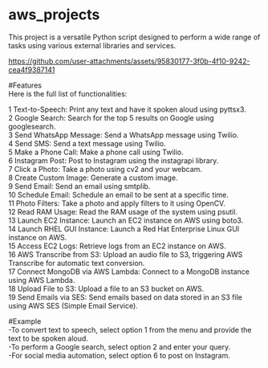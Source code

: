 # aws_projects
This project is a versatile Python script designed to perform a wide range of tasks using various external libraries and services.  


https://github.com/user-attachments/assets/95830177-3f0b-4f10-9242-cea4f9387141


#Features  
Here is the full list of functionalities:

1 Text-to-Speech: Print any text and have it spoken aloud using pyttsx3.  
2 Google Search: Search for the top 5 results on Google using googlesearch.  
3 Send WhatsApp Message: Send a WhatsApp message using Twilio.  
4 Send SMS: Send a text message using Twilio.    
5 Make a Phone Call: Make a phone call using Twilio.  
6 Instagram Post: Post to Instagram using the instagrapi library.  
7 Click a Photo: Take a photo using cv2 and your webcam.  
8 Create Custom Image: Generate a custom image.  
9 Send Email: Send an email using smtplib.  
10 Schedule Email: Schedule an email to be sent at a specific time.  
11 Photo Filters: Take a photo and apply filters to it using OpenCV.  
12 Read RAM Usage: Read the RAM usage of the system using psutil.  
13 Launch EC2 Instance: Launch an EC2 instance on AWS using boto3.  
14 Launch RHEL GUI Instance: Launch a Red Hat Enterprise Linux GUI instance on AWS.  
15 Access EC2 Logs: Retrieve logs from an EC2 instance on AWS.  
16 AWS Transcribe from S3: Upload an audio file to S3, triggering AWS Transcribe for automatic text conversion.  
17 Connect MongoDB via AWS Lambda: Connect to a MongoDB instance using AWS Lambda.  
18 Upload File to S3: Upload a file to an S3 bucket on AWS.  
19 Send Emails via SES: Send emails based on data stored in an S3 file using AWS SES (Simple Email Service).  

#Example  
-To convert text to speech, select option 1 from the menu and provide the text to be spoken aloud.  
-To perform a Google search, select option 2 and enter your query.  
-For social media automation, select option 6 to post on Instagram.  
 
